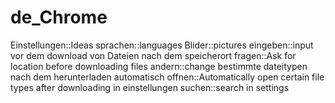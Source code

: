 # de_Chrome

Einstellungen::Ideas
sprachen::languages
Blider::pictures
eingeben::input
vor dem download von Dateien nach dem speicherort fragen::Ask for location before downloading files
andern::change
bestimmte dateitypen nach dem herunterladen automatisch offnen::Automatically open certain file types after downloading
in einstellungen suchen::search in settings